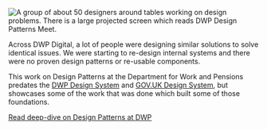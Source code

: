 ![A group of about 50 designers around tables working on design problems. There is a large projected screen which reads DWP Design Patterns Meet.](/images/work/design-patterns-workshop-2.jpg)

Across DWP Digital, a lot of people were designing similar solutions to solve identical issues. We were starting to re-design internal systems and there were no proven design patterns or re-usable components.

This work on Design Patterns at the Department for Work and Pensions predates the [DWP Design System](https://design-system.dwp.gov.uk/) and [GOV.UK Design System](https://design-system.service.gov.uk/), but showcases some of the work that was done which built some of those foundations.

[Read deep-dive on Design Patterns at DWP](/work/design-patterns-dwp)